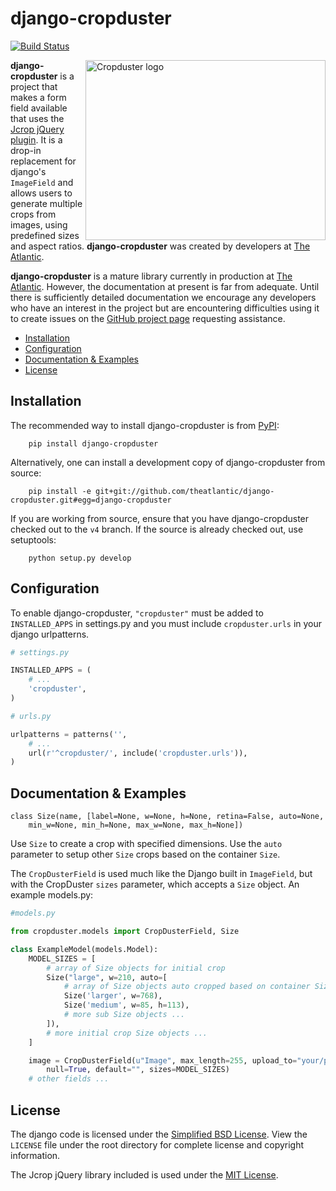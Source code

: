 django-cropduster
=================

[![Build Status](https://travis-ci.org/theatlantic/django-cropduster.svg?branch=v4)](https://travis-ci.org/theatlantic/django-cropduster)

<img alt="Cropduster logo" align="right" width="384" height="288" src="https://theatlantic.github.io/django-cropduster/cropduster-logo-monochrome.svg"/>

**django-cropduster** is a project that makes a form field available that
uses the [Jcrop jQuery plugin](https://github.com/tapmodo/Jcrop). It is a drop-in
replacement for django's `ImageField` and allows users to generate multiple crops
from images, using predefined sizes and aspect ratios. **django-cropduster**
was created by developers at [The Atlantic](http://www.theatlantic.com/).

**django-cropduster** is a mature library currently in production at
[The Atlantic](http://www.theatlantic.com/). However, the documentation at present is
far from adequate. Until there is sufficiently detailed documentation we
encourage any developers who have an interest in the project but are encountering
difficulties using it to create issues on the
[GitHub project page](https://github.com/theatlantic/django-cropduster) requesting
assistance.

* [Installation](#installation)
* [Configuration](#configuration)
* [Documentation & Examples](#documentation--examples)
* [License](#license)

Installation
------------

The recommended way to install django-cropduster is from [PyPI](https://pypi.python.org/pypi/django-cropduster):

        pip install django-cropduster

Alternatively, one can install a development copy of django-cropduster from source:

        pip install -e git+git://github.com/theatlantic/django-cropduster.git#egg=django-cropduster

If you are working from source, ensure that you have django-cropduster checked out to the `v4` branch. If
the source is already checked out, use setuptools:

        python setup.py develop

Configuration
-------------

To enable django-cropduster, `"cropduster"` must be added to `INSTALLED_APPS` in
settings.py and you must include `cropduster.urls` in your django urlpatterns.

```python
# settings.py

INSTALLED_APPS = (
    # ...
    'cropduster',
)

# urls.py

urlpatterns = patterns('',
    # ...
    url(r'^cropduster/', include('cropduster.urls')),
)
```

Documentation & Examples
------------------------

    class Size(name, [label=None, w=None, h=None, retina=False, auto=None,
        min_w=None, min_h=None, max_w=None, max_h=None])

Use `Size` to create a crop with specified dimensions.  Use the `auto` parameter to setup other `Size` crops based on the container `Size`.



The `CropDusterField` is used much like the Django built in `ImageField`, but with the CropDuster `sizes` parameter, which accepts a `Size` object.
An example models.py:

```python
#models.py

from cropduster.models import CropDusterField, Size

class ExampleModel(models.Model):
    MODEL_SIZES = [
        # array of Size objects for initial crop
        Size("large", w=210, auto=[
            # array of Size objects auto cropped based on container Size
            Size('larger', w=768),
            Size('medium', w=85, h=113),
            # more sub Size objects ...
        ]),
        # more initial crop Size objects ...
    ]

    image = CropDusterField(u"Image", max_length=255, upload_to="your/path/goes/here",
        null=True, default="", sizes=MODEL_SIZES)
    # other fields ...
```

License
-------
The django code is licensed under the
[Simplified BSD License](http://opensource.org/licenses/BSD-2-Clause). View
the `LICENSE` file under the root directory for complete license and copyright
information.

The Jcrop jQuery library included is used under the
[MIT License](https://github.com/tapmodo/Jcrop/blob/master/MIT-LICENSE.txt).
